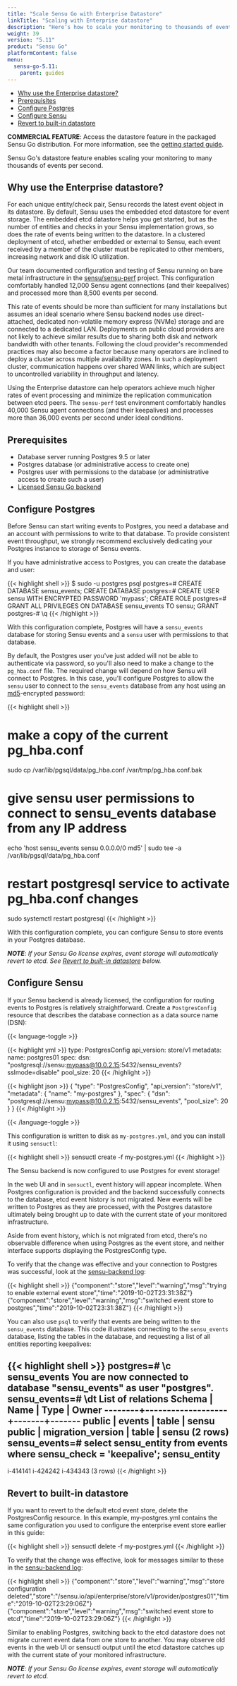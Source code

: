 ```yaml
---
title: "Scale Sensu Go with Enterprise Datastore"
linkTitle: "Scaling with Enterprise datastore"
description: "Here’s how to scale your monitoring to thousands of events per second with Sensu."
weight: 39
version: "5.11"
product: "Sensu Go"
platformContent: false
menu:
  sensu-go-5.11:
    parent: guides
---
```


- [Why use the Enterprise datastore?](#why-use-the-enterprise-datastore)
- [Prerequisites](#prerequisites)
- [Configure Postgres](#configure-postgres)
- [Configure Sensu](#configure-sensu)
- [Revert to built-in datastore](#revert-to-built-in-datastore)

**COMMERCIAL FEATURE**: Access the datastore feature in the packaged Sensu Go distribution. For more information, see the [getting started guide][6].

Sensu Go's datastore feature enables scaling your monitoring to many thousands of events per second.

## Why use the Enterprise datastore?

For each unique entity/check pair, Sensu records the latest event object in its datastore. By default, Sensu uses the embedded etcd datastore for event storage. The embedded etcd datastore helps you get started, but as the number of entities and checks in your Sensu implementation grows, so does the rate of events being written to the datastore. In a clustered deployment of etcd, whether embedded or external to Sensu, each event received by a member of the cluster must be replicated to other members, increasing network and disk IO utilization.

Our team documented configuration and testing of Sensu running on bare metal infrastructure in the [sensu/sensu-perf][1] project. This configuration comfortably handled 12,000 Sensu agent connections (and their keepalives) and processed more than 8,500 events per second.

This rate of events should be more than sufficient for many installations but assumes an ideal scenario where Sensu backend nodes use direct-attached, dedicated non-volatile memory express (NVMe) storage and are connected to a dedicated LAN. Deployments on public cloud providers are not likely to achieve similar results due to sharing both disk and network bandwidth with other tenants. Following the cloud provider's recommended practices may also become a factor because many operators are inclined to deploy a cluster across multiple availability zones. In such a deployment cluster, communication happens over shared WAN links, which are subject to uncontrolled variability in throughput and latency.

Using the Enterprise datastore can help operators achieve much higher rates of event processing and minimize the replication communication between etcd peers. The `sensu-perf` test environment comfortably handles 40,000 Sensu agent connections (and their keepalives) and processes more than 36,000 events per second under ideal conditions.

## Prerequisites

* Database server running Postgres 9.5 or later
* Postgres database (or administrative access to create one)
* Postgres user with permissions to the database (or administrative access to create such a user)
* [Licensed Sensu Go backend][3]

## Configure Postgres

Before Sensu can start writing events to Postgres, you need a database and an account with permissions to write to that database. To provide consistent event throughput, we strongly recommend exclusively dedicating your Postgres instance to storage of Sensu events.

If you have administrative access to Postgres, you can create the database and user:

{{< highlight shell >}}
$ sudo -u postgres psql
postgres=# CREATE DATABASE sensu_events;
CREATE DATABASE
postgres=# CREATE USER sensu WITH ENCRYPTED PASSWORD 'mypass';
CREATE ROLE
postgres=# GRANT ALL PRIVILEGES ON DATABASE sensu_events TO sensu;
GRANT
postgres-# \q
{{< /highlight >}}

With this configuration complete, Postgres will have a `sensu_events` database for storing Sensu events and a `sensu` user with permissions to that database.

By default, the Postgres user you've just added will not be able to authenticate via password, so you'll also need to make a change to the `pg_hba.conf` file. The required change will depend on how Sensu will connect to Postgres. In this case, you'll configure Postgres to allow the `sensu` user to connect to the `sensu_events` database from any host using an [md5][5]-encrypted password:

{{< highlight shell >}}
# make a copy of the current pg_hba.conf
sudo cp /var/lib/pgsql/data/pg_hba.conf /var/tmp/pg_hba.conf.bak
# give sensu user permissions to connect to sensu_events database from any IP address
echo 'host sensu_events sensu 0.0.0.0/0 md5' | sudo tee -a /var/lib/pgsql/data/pg_hba.conf
# restart postgresql service to activate pg_hba.conf changes
sudo systemctl restart postgresql
{{< /highlight >}}

With this configuration complete, you can configure Sensu to store events in your Postgres database.

_**NOTE**: If your Sensu Go license expires, event storage will automatically revert to etcd. See [Revert to built-in datastore][2] below._

## Configure Sensu

If your Sensu backend is already licensed, the configuration for routing events to Postgres is relatively straightforward. Create a `PostgresConfig` resource that describes the database connection as a data source name (DSN):

{{< language-toggle >}}

{{< highlight yml >}}
type: PostgresConfig
api_version: store/v1
metadata:
  name: postgres01
spec:
  dsn: "postgresql://sensu:mypass@10.0.2.15:5432/sensu_events?sslmode=disable"
  pool_size: 20
{{< /highlight >}}

{{< highlight json >}}
{
  "type": "PostgresConfig",
  "api_version": "store/v1",
  "metadata": {
    "name": "my-postgres"
  },
  "spec": {
    "dsn": "postgresql://sensu:mypass@10.0.2.15:5432/sensu_events",
    "pool_size": 20
  }
}
{{< /highlight >}}

{{< /language-toggle >}}


This configuration is written to disk as `my-postgres.yml`, and you can install it using `sensuctl`:

{{< highlight shell >}}
sensuctl create -f my-postgres.yml
{{< /highlight >}}

The Sensu backend is now configured to use Postgres for event storage!

In the web UI and in `sensuctl`, event history will appear incomplete. When Postgres configuration is provided and the backend successfully connects to the database, etcd event history is not migrated. New events will be written to Postgres as they are processed, with the Postgres datastore ultimately being brought up to date with the current state of your monitored infrastructure.

Aside from event history, which is not migrated from etcd, there's no observable difference when using Postgres as the event store, and neither interface supports displaying the PostgresConfig type.

To verify that the change was effective and your connection to Postgres was successful, look at the [sensu-backend log][4]:

{{< highlight shell >}}
{"component":"store","level":"warning","msg":"trying to enable external event store","time":"2019-10-02T23:31:38Z"}
{"component":"store","level":"warning","msg":"switched event store to postgres","time":"2019-10-02T23:31:38Z"}
{{< /highlight >}}

You can also use `psql` to verify that events are being written to the `sensu_events` database. This code illustrates connecting to the `sensu_events` database, listing the tables in the database, and requesting a list of all entities reporting keepalives:

{{< highlight shell >}}
postgres=# \c sensu_events
You are now connected to database "sensu_events" as user "postgres".
sensu_events=# \dt
             List of relations
 Schema |       Name        | Type  | Owner 
--------+-------------------+-------+-------
 public | events            | table | sensu
 public | migration_version | table | sensu
(2 rows)
sensu_events=# select sensu_entity from events where sensu_check = 'keepalive';
 sensu_entity 
--------------
 i-414141
 i-424242
 i-434343
(3 rows)
{{< /highlight >}}


## Revert to built-in datastore

If you want to revert to the default etcd event store, delete the PostgresConfig resource. In this example, my-postgres.yml contains the same configuration you used to configure the enterprise event store earlier in this guide:

{{< highlight shell >}}
sensuctl delete -f my-postgres.yml
{{< /highlight >}}

To verify that the change was effective, look for messages similar to these in the [sensu-backend log][4]:

{{< highlight shell >}}
{"component":"store","level":"warning","msg":"store configuration deleted","store":"/sensu.io/api/enterprise/store/v1/provider/postgres01","time":"2019-10-02T23:29:06Z"}
{"component":"store","level":"warning","msg":"switched event store to etcd","time":"2019-10-02T23:29:06Z"}
{{< /highlight >}}

Similar to enabling Postgres, switching back to the etcd datastore does not migrate current event data from one store to another. You may observe old events in the web UI or  sensuctl output until the etcd datastore catches up with the current state of your monitored infrastructure.

_**NOTE**: If your Sensu Go license expires, event storage will automatically revert to etcd._


[1]: https://github.com/sensu/sensu-perf
[2]: #revert-to-built-in-datastore
[3]: ../../getting-started/enterprise
[4]: ../../guides/troubleshooting/#log-file-locations
[5]: https://www.postgresql.org/docs/9.5/auth-methods.html#AUTH-PASSWORD
[6]: ../../getting-started/enterprise
